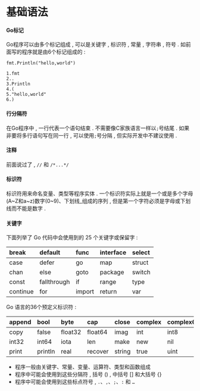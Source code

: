 # 基础语法

#### Go标记

Go程序可以由多个标记组成 , 可以是关键字 , 标识符 , 常量 , 字符串 , 符号 . 如前面写的程序就是由6个标记组成的 :

```
fmt.Println("hello,world")
```

```
1.fmt
2..
3.Println
4.(
5."hello,world"
6.)
```

#### 行分隔符

在Go程序中 , 一行代表一个语句结束 . 不需要像C家族语言一样以`;`号结尾 . 如果非要将多行语句写在同一行 , 可以使用`;`号分隔 , 但实际开发中不建议使用 .

#### 注释

前面说过了 , `//` 和 `/*...*/`

#### 标识符

标识符用来命名变量、类型等程序实体 . 一个标识符实际上就是一个或是多个字母\(A~Z和a~z\)数字\(0~9\)、下划线\_组成的序列 , 但是第一个字符必须是字母或下划线而不能是数字 .

#### 关键字

下面列举了 Go 代码中会使用到的 25 个关键字或保留字 :

| break | default | func | interface | select |
| :--- | :--- | :--- | :--- | :--- |
| case | defer | go | map | struct |
| chan | else | goto | package | switch |
| const | fallthrough | if | range | type |
| continue | for | import | return | var |

Go 语言的36个预定义标识符 :

| append | bool | byte | cap | close | complex | complex64 | complex128 | uint16 |
| :--- | :--- | :--- | :--- | :--- | :--- | :--- | :--- | :--- |
| copy | false | float32 | float64 | imag | int | int8 | int16 | uint32 |
| int32 | int64 | iota | len | make | new | nil | panic | uint64 |
| print | println | real | recover | string | true | uint | uint8 | uintptr |

* 程序一般由关键字、常量、变量、运算符、类型和函数组成
* 程序中可能会使用到这些分隔符 , 括号 \(\) , 中括号 \[\] 和大括号 {}
* 程序中可能会使用到这些标点符号 , `.`、`,`、`;`、`:` 和 `…`



